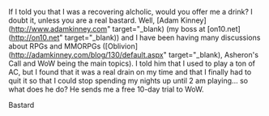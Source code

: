 If I told you that I was a recovering alcholic, would you offer me a drink? I doubt it, unless you are a real bastard. Well, [Adam Kinney](http://www.adamkinney.com" target="_blank) (my boss at [on10.net](http://on10.net" target="_blank)) and I have been having many discussions about RPGs and MMORPGs ([Oblivion](http://adamkinney.com/blog/130/default.aspx" target="_blank), Asheron's Call and WoW being the main topics). I told him that I used to play a ton of AC, but I found that it was a real drain on my time and that I finally had to quit it so that I could stop spending my nights up until 2 am playing... so what does he do? He sends me a free 10-day trial to WoW.

Bastard
